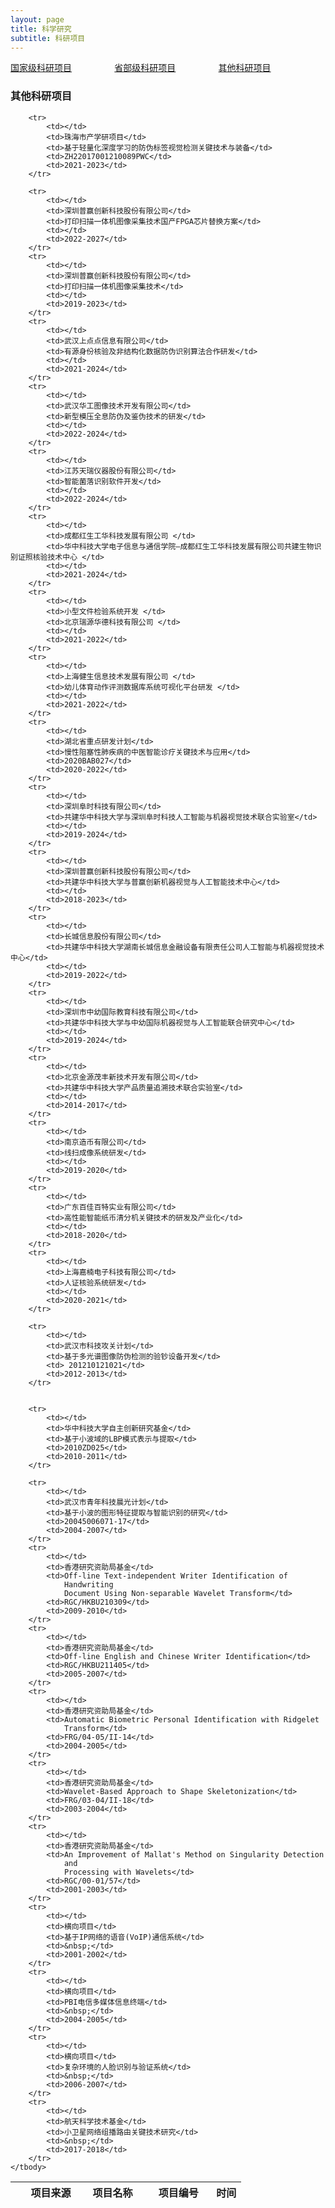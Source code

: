 ```yaml
---
layout: page
title: 科学研究
subtitle: 科研项目
---
```

<!--
 * @Author: Conghao Wong
 * @Date: 2023-03-08 19:13:03
 * @LastEditors: Conghao Wong
 * @LastEditTime: 2023-03-11 18:22:00
 * @Description: file content
 * @Github: https://cocoon2wong.github.io
 * Copyright 2023 Conghao Wong, All Rights Reserved.
-->

<style>
.t_grid {
    display: grid;
    grid-template-columns: 32% 32% 32%;
    grid-gap: 60px 1%;
}
</style>

<link rel="stylesheet" type="text/css" href="/assets/css/user.css">

<!-- 用于表格自动编号 -->
<script language="javascript" type="text/javascript">
    window.onload = function () {
        var tableLine = document.getElementById("number");
        for (var i = 0; i < tableLine.rows.length; i++) {
            tableLine.rows[i].cells[0].innerHTML = (i + 1);
        }
    }
</script>

<div class="t_grid">
    <a class="btn btn-info btn-lg get-started-btn btn_dark" href="/resesearch/programs_index">国家级科研项目</a>
    <a class="btn btn-info btn-lg get-started-btn btn_dark" href="/resesearch/programs_1">省部级科研项目</a>
    <a class="btn btn-info btn-lg get-started-btn btn_selected" href="/resesearch/programs_2">其他科研项目</a>
</div>

### 其他科研项目

<table>
    <thead>
        <tr>
            <th style="text-align:center;width:5%"></th>
            <th style="width:25%">项目来源</th>
            <th>项目名称</th>
            <th>项目编号</th>
            <th style="text-align:left;width:13%">时间</th>
        </tr>
    </thead>
    <tbody id="number">

        <tr>
            <td></td>
            <td>珠海市产学研项目</td>
            <td>基于轻量化深度学习的防伪标签视觉检测关键技术与装备</td>
            <td>ZH22017001210089PWC</td>
            <td>2021-2023</td>
        </tr>

        <tr>
            <td></td>
            <td>深圳普赢创新科技股份有限公司</td>
            <td>打印扫描一体机图像采集技术国产FPGA芯片替换方案</td>
            <td></td>
            <td>2022-2027</td>
        </tr>
        <tr>
            <td></td>
            <td>深圳普赢创新科技股份有限公司</td>
            <td>打印扫描一体机图像采集技术</td>
            <td></td>
            <td>2019-2023</td>
        </tr>
        <tr>
            <td></td>
            <td>武汉上点点信息有限公司</td>
            <td>有源身份核验及非结构化数据防伪识别算法合作研发</td>
            <td></td>
            <td>2021-2024</td>
        </tr>
        <tr>
            <td></td>
            <td>武汉华工图像技术开发有限公司</td>
            <td>新型模压全息防伪及鉴伪技术的研发</td>
            <td></td>
            <td>2022-2024</td>
        </tr>
        <tr>
            <td></td>
            <td>江苏天瑞仪器股份有限公司</td>
            <td>智能菌落识别软件开发</td>
            <td></td>
            <td>2022-2024</td>
        </tr>
        <tr>
            <td></td>
            <td>成都红生工华科技发展有限公司 </td>
            <td>华中科技大学电子信息与通信学院—成都红生工华科技发展有限公司共建生物识别证照核验技术中心 </td>
            <td></td>
            <td>2021-2024</td>
        </tr>
        <tr>
            <td></td>
            <td>小型文件检验系统开发 </td>
            <td>北京瑞源华德科技有限公司 </td>
            <td></td>
            <td>2021-2022</td>
        </tr>
        <tr>
            <td></td>
            <td>上海健生信息技术发展有限公司 </td>
            <td>幼儿体育动作评测数据库系统可视化平台研发 </td>
            <td></td>
            <td>2021-2022</td>
        </tr>
        <tr>
            <td></td>
            <td>湖北省重点研发计划</td>
            <td>慢性阻塞性肺疾病的中医智能诊疗关键技术与应用</td>
            <td>2020BAB027</td>
            <td>2020-2022</td>
        </tr>
        <tr>
            <td></td>
            <td>深圳阜时科技有限公司</td>
            <td>共建华中科技大学与深圳阜时科技人工智能与机器视觉技术联合实验室</td>
            <td></td>
            <td>2019-2024</td>
        </tr>
        <tr>
            <td></td>
            <td>深圳普赢创新科技股份有限公司</td>
            <td>共建华中科技大学与普赢创新机器视觉与人工智能技术中心</td>
            <td></td>
            <td>2018-2023</td>
        </tr>
        <tr>
            <td></td>
            <td>长城信息股份有限公司</td>
            <td>共建华中科技大学湖南长城信息金融设备有限责任公司人工智能与机器视觉技术中心</td>
            <td></td>
            <td>2019-2022</td>
        </tr>
        <tr>
            <td></td>
            <td>深圳市中幼国际教育科技有限公司</td>
            <td>共建华中科技大学与中幼国际机器视觉与人工智能联合研究中心</td>
            <td></td>
            <td>2019-2024</td>
        </tr>
        <tr>
            <td></td>
            <td>北京金源茂丰新技术开发有限公司</td>
            <td>共建华中科技大学产品质量追溯技术联合实验室</td>
            <td></td>
            <td>2014-2017</td>
        </tr>
        <tr>
            <td></td>
            <td>南京造币有限公司</td>
            <td>线扫成像系统研发</td>
            <td></td>
            <td>2019-2020</td>
        </tr>
        <tr>
            <td></td>
            <td>广东百佳百特实业有限公司</td>
            <td>高性能智能纸币清分机关键技术的研发及产业化</td>
            <td></td>
            <td>2018-2020</td>
        </tr>
        <tr>
            <td></td>
            <td>上海嘉楠电子科技有限公司</td>
            <td>人证核验系统研发</td>
            <td></td>
            <td>2020-2021</td>
        </tr>

        <tr>
            <td></td>
            <td>武汉市科技攻关计划</td>
            <td>基于多光谱图像防伪检测的验钞设备开发</td>
            <td> 201210121021</td>
            <td>2012-2013</td>
        </tr>


        <tr>
            <td></td>
            <td>华中科技大学自主创新研究基金</td>
            <td>基于小波域的LBP模式表示与提取</td>
            <td>2010ZD025</td>
            <td>2010-2011</td>
        </tr>

        <tr>
            <td></td>
            <td>武汉市青年科技晨光计划</td>
            <td>基于小波的图形特征提取与智能识别的研究</td>
            <td>20045006071-17</td>
            <td>2004-2007</td>
        </tr>
        <tr>
            <td></td>
            <td>香港研究资助局基金</td>
            <td>Off-line Text-independent Writer Identification of
                Handwriting
                Document Using Non-separable Wavelet Transform</td>
            <td>RGC/HKBU210309</td>
            <td>2009-2010</td>
        </tr>
        <tr>
            <td></td>
            <td>香港研究资助局基金</td>
            <td>Off-line English and Chinese Writer Identification</td>
            <td>RGC/HKBU211405</td>
            <td>2005-2007</td>
        </tr>
        <tr>
            <td></td>
            <td>香港研究资助局基金</td>
            <td>Automatic Biometric Personal Identification with Ridgelet
                Transform</td>
            <td>FRG/04-05/II-14</td>
            <td>2004-2005</td>
        </tr>
        <tr>
            <td></td>
            <td>香港研究资助局基金</td>
            <td>Wavelet-Based Approach to Shape Skeletonization</td>
            <td>FRG/03-04/II-18</td>
            <td>2003-2004</td>
        </tr>
        <tr>
            <td></td>
            <td>香港研究资助局基金</td>
            <td>An Improvement of Mallat's Method on Singularity Detection
                and
                Processing with Wavelets</td>
            <td>RGC/00-01/57</td>
            <td>2001-2003</td>
        </tr>
        <tr>
            <td></td>
            <td>横向项目</td>
            <td>基于IP网络的语音(VoIP)通信系统</td>
            <td>&nbsp;</td>
            <td>2001-2002</td>
        </tr>
        <tr>
            <td></td>
            <td>横向项目</td>
            <td>PBI电信多媒体信息终端</td>
            <td>&nbsp;</td>
            <td>2004-2005</td>
        </tr>
        <tr>
            <td></td>
            <td>横向项目</td>
            <td>复杂环境的人脸识别与验证系统</td>
            <td>&nbsp;</td>
            <td>2006-2007</td>
        </tr>
        <tr>
            <td></td>
            <td>航天科学技术基金</td>
            <td>小卫星网络组播路由关键技术研究</td>
            <td>&nbsp;</td>
            <td>2017-2018</td>
        </tr>
    </tbody>
</table>
